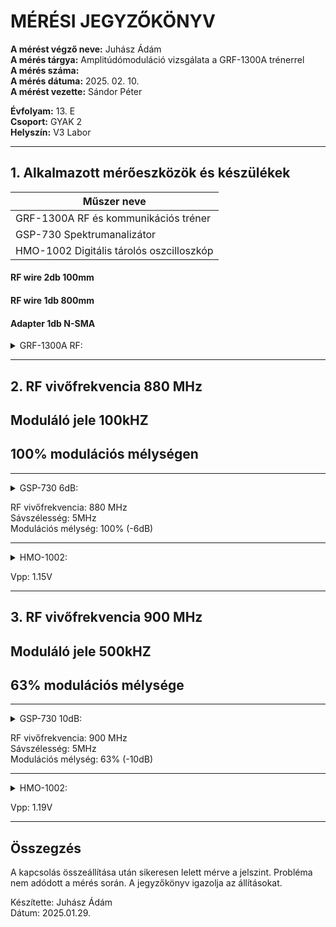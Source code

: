 # MÉRÉSI JEGYZŐKÖNYV

**A mérést végző neve:** Juhász Ádám   
**A mérés tárgya:** Amplitúdómoduláció vizsgálata a GRF-1300A trénerrel     
**A mérés száma:**     
**A mérés dátuma:** 2025. 02. 10.       
**A mérést vezette:** Sándor Péter  

**Évfolyam:** 13. E  
**Csoport:** GYAK 2  
**Helyszín:** V3 Labor  

--------------

## 1. Alkalmazott mérőeszközök és készülékek

| Műszer neve                                       |  
| ------------------------------------------------- | 
| GRF-1300A RF és kommunikációs tréner              |  
| GSP-730 Spektrumanalizátor                        | 
|   HMO-1002 Digitális tárolós oszcilloszkóp        |   

#### RF wire 2db 100mm
#### RF wire 1db 800mm
#### Adapter 1db N-SMA

   

<details>
    <summary>GRF-1300A RF:</summary>
   <img src="https://github.com/user-attachments/assets/43825040-4d04-49b0-9ccf-50d4a3bcadee">
</details>


  
   ---------------------------------------------------------------------



## 2. RF vivőfrekvencia 880 MHz  
## Moduláló jele  100kHZ  
## 100% modulációs mélységen   

-------------------------------------------------------------------------
     

<details>
    <summary>GSP-730 6dB:</summary>
   <img src="https://github.com/user-attachments/assets/91d874cf-ced9-4265-ba82-2f4adfa0fedd">
</details>


RF vivőfrekvencia: 880 MHz     
Sávszélesség: 5MHz    
Modulációs mélység: 100% (-6dB)   
   
-------------------------------------------------------------------------


<details>
    <summary>HMO-1002:</summary>
   <img src="https://github.com/user-attachments/assets/5cacc9be-e199-4ba7-97cd-3cfa23b903da">
</details>

Vpp: 1.15V

-------------------------------------------------------------------------  



## 3. RF vivőfrekvencia 900 MHz   
## Moduláló jele  500kHZ   
## 63% modulációs mélysége    

-------------------------------------------------------------------------
    

<details>
    <summary>GSP-730 10dB:</summary>
   <img src="https://github.com/user-attachments/assets/7528e406-a3a2-4f6c-8298-1b9fb4ced088">
</details>


RF vivőfrekvencia: 900 MHz     
Sávszélesség: 5MHz      
Modulációs mélység: 63% (-10dB)     

---------------------------------------------------------------------------
           
<details>
    <summary>HMO-1002:</summary>
   <img src="https://github.com/user-attachments/assets/8a7d6902-b7e5-4df9-ae80-04e0f56a35c8">
</details>

Vpp: 1.19V    


-------------------
## Összegzés
A kapcsolás összeállítása után sikeresen lelett mérve a jelszint. Probléma nem adódott a mérés során. A jegyzőkönyv igazolja az állításokat.   
 

Készítette: Juhász Ádám  
Dátum: 2025.01.29.  
